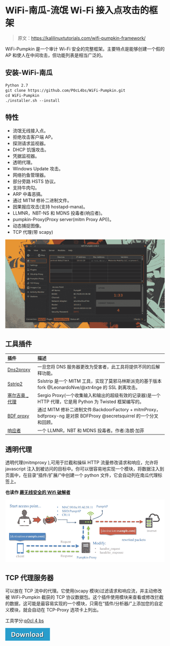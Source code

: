 # WiFi-南瓜-流氓 Wi-Fi 接入点攻击的框架

> 原文：<https://kalilinuxtutorials.com/wifi-pumpkin-framework/>

WiFi-Pumpkin 是一个审计 Wi-Fi 安全的完整框架。主要特点是能够创建一个假的 AP 和使人在中间攻击，但功能列表是相当广泛的。

## **安装-WiFi-南瓜**

```
Python 2.7
git clone https://github.com/P0cL4bs/WiFi-Pumpkin.git
cd WiFi-Pumpkin
./installer.sh --install
```

## **特性**

*   流氓无线接入点。
*   拒绝攻击客户端 AP。
*   探测请求监视器。
*   DHCP 饥饿攻击。
*   凭据监视器。
*   透明代理。
*   Windows Update 攻击。
*   网络钓鱼管理器。
*   部分旁路 HSTS 协议。
*   支持牛肉勾。
*   ARP 中毒恶搞。
*   通过 MITM 修补二进制文件。
*   因果报应攻击(支持 hostapd-mana)。
*   LLMNR，NBT-NS 和 MDNS 投毒者(响应者)。
*   pumpkin-Proxy(Proxy server(mitm Proxy API))。
*   动态捕捉图像。
*   TCP 代理(带 scapy)

![WiFi-Pumpkin](img/46f5c67ee7c866772968926761e0d930.png)

## **工具插件**

| 插件 | 描述 |
| :-- | :-- |
| [Dns2proxy](https://github.com/LeonardoNve/dns2proxy) | 一旦您将 DNS 服务器更改为受害者，此工具将提供不同的后解释功能。 |
| [Sstrip2](https://github.com/LeonardoNve/sslstrip2) | Sslstrip 是一个 MITM 工具，实现了莫邪马林斯派克的基于版本 fork @LeonardoNve/@xtr4nge 的 SSL 剥离攻击。 |
| [塞尔吉奥 _ 代理](https://github.com/supernothing/sergio-proxy) | Sergio Proxy(一个收集输入和输出的超级有效的记录器)是一个 HTTP 代理，它是用 Python 为 Twisted 框架编写的。 |
| [BDF proxy](https://github.com/davinerd/BDFProxy-ng) | 通过 MITM 修补二进制文件:BackdoorFactory + mitmProxy，bdfproxy-ng 是对原 BDFProxy @secretsquirrel 的一个分叉和回顾。 |
| [响应者](https://github.com/lgandx/Responder) | 一个 LLMNR，NBT 和 MDNS 投毒者。作者:洛朗·加菲 |

## **透明代理**

透明代理(mitmproxy ),可用于拦截和操纵 HTTP 流量修改请求和响应，允许将 javascript 注入到被访问的目标中。你可以很容易地实现一个模块，将数据注入到页面中，在目录“插件/扩展/”中创建一个 python 文件，它会自动列在南瓜代理标签上。

**也读作 [蕨无线安全的 Wifi 破解者](http://kalilinuxtutorials.com/fern-wifi-cracker/)**

![](img/b092766b762dceb1865225363630c93b.png)

## **TCP 代理服务器**

可以放在 TCP 流中的代理。它使用(scapy 模块)过滤请求和响应流，并主动修改被 WiFi-Pumpkin 截获的 TCP 协议数据包。这个插件使用模块来查看或修改拦截的数据，这可能是最容易实现的一个模块，只需在“插件/分析器/”上添加您的自定义模块，就会自动在 TCP-Proxy 选项卡上列出。

工具学分:[p0cl 4 bs](https://github.com/P0cL4bs)

 [![](img/a51de913dc60eee505c4a68651ee8e4d.png)](https://github.com/P0cL4bs/WiFi-Pumpkin)